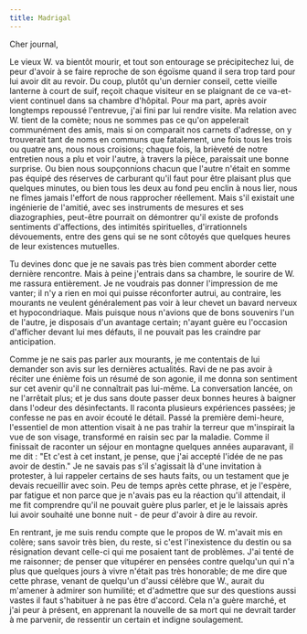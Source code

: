 ```yaml
---
title: Madrigal
---
```


Cher journal,


Le vieux W. va bientôt mourir, et tout son entourage se précipitechez lui, de
peur d'avoir à se faire reproche de son égoïsme quand il sera trop tard pour
lui avoir dit au revoir. Du coup, plutôt qu'un dernier conseil, cette vieille
lanterne à court de suif, reçoit chaque visiteur en se plaignant de ce
va-et-vient continuel dans sa chambre d'hôpital. Pour ma part, après avoir
longtemps repoussé l'entrevue, j'ai fini par lui rendre visite. Ma relation avec
W. tient de la comète; nous ne sommes pas ce qu'on appelerait communément des
amis, mais si on comparait nos carnets d'adresse, on y trouverait tant de noms
en communs que fatalement, une fois tous les trois ou quatre ans, nous nous
croisions; chaque fois, la brièveté de notre entretien nous a plu et voir
l'autre, à travers la pièce, paraissait une bonne surprise. Ou bien nous
soupçonnions chacun que l'autre n'était en somme pas équipé des réserves de
carburant qu'il faut pour être plaisant plus que quelques minutes, ou bien tous
les deux au fond peu enclin à nous lier, nous ne fîmes jamais l'effort de nous
rapprocher réellement. Mais s'il existait une ingénierie de l'amitié, avec ses
instruments de mesures et ses diazographies, peut-être pourrait on démontrer
qu'il existe de profonds sentiments d'affections, des intimités spirituelles,
d'irrationnels dévouements, entre des gens qui se ne sont côtoyés que quelques
heures de leur existences mutuelles.

Tu devines donc que je ne savais pas très bien comment aborder cette dernière
rencontre. Mais à peine j'entrais dans sa chambre, le sourire de W. me rassura
entièrement. Je ne voudrais pas donner l'impression de me vanter; il n'y a rien
en moi qui puisse réconforter autrui, au contraire, les mourants ne veulent
généralement pas voir à leur chevet un bavard nerveux et hypocondriaque. Mais
puisque nous n'avions que de bons souvenirs l'un de l'autre, je disposais d'un
avantage certain; n'ayant guère eu l'occasion d'afficher devant lui mes défauts,
il ne pouvait pas les craindre par anticipation.

Comme je ne sais pas parler aux mourants, je me contentais de lui demander son
avis sur les dernières actualités. Ravi de ne pas avoir à réciter une énième
fois un résumé de son agonie, il me donna son sentiment sur cet avenir qu'il ne
connaîtrait pas lui-même. La conversation lancée, on ne l'arrêtait plus; et je
dus sans doute passer deux bonnes heures à baigner dans l'odeur des
désinfectants. Il raconta plusieurs expériences passées; je confesse ne pas en
avoir écouté le détail. Passé la première demi-heure, l'essentiel de mon
attention visait à ne pas trahir la terreur que m'inspirait la vue de son
visage, transformé en raisin sec par la maladie. Comme il finissait de raconter
un séjour en montagne quelques années auparavant, il me dit : "Et c'est à cet
instant, je pense, que j'ai accepté l'idée de ne pas avoir de destin." Je ne
savais pas s'il s'agissait là d'une invitation à protester, à lui rappeler
certains de ses hauts faits, ou un testament que je devais recueillir avec soin.
Peu de temps après cette phrase, et je l'espère, par fatigue et non parce que je
n'avais pas eu la réaction qu'il attendait, il me fit comprendre qu'il ne
pouvait guère plus parler, et je le laissais après lui avoir souhaité une bonne
nuit - de peur d'avoir à dire au revoir.

En rentrant, je me suis rendu compte que le propos de W. m'avait mis en colère;
sans savoir très bien, du reste, si c'est l'inexistence du destin ou sa
résignation devant celle-ci qui me posaient tant de problèmes. J'ai tenté de me
raisonner; de penser que vitupérer en pensées contre quelqu'un qui n'a plus que
quelques jours à vivre n'était pas très honorable; de me dire que cette phrase,
venant de quelqu'un d'aussi célèbre que W., aurait du m'amener à admirer son
humilité; et d'admettre que sur des questions aussi vastes il faut s'habituer à
ne pas être d'accord. Cela n'a guère marché, et j'ai peur à présent, en
apprenant la nouvelle de sa mort qui ne devrait tarder à me parvenir, de
ressentir un certain et indigne soulagement.
